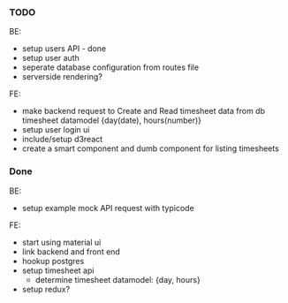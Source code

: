 ### TODO
BE:
- setup users API - done
- setup user auth
- seperate database configuration from routes file
- serverside rendering?

FE:
- make backend request to Create and Read timesheet data from db timesheet datamodel
	{day(date), hours(number)}
- setup user login ui
- include/setup d3react
- create a smart component and dumb component for listing timesheets

### Done

BE:
- setup example mock API request with typicode

FE:
- start using material ui
- link backend and front end
- hookup postgres
- setup timesheet api
	- determine timesheet datamodel: {day, hours}
- setup redux?

